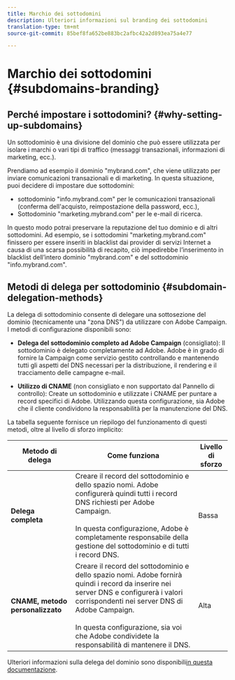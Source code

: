 ```yaml
---
title: Marchio dei sottodomini
description: Ulteriori informazioni sul branding dei sottodomini
translation-type: tm+mt
source-git-commit: 85bef8fa652be883bc2afbc42a2d893ea75a4e77

---
```



# Marchio dei sottodomini {#subdomains-branding}

## Perché impostare i sottodomini? {#why-setting-up-subdomains}

Un sottodominio è una divisione del dominio che può essere utilizzata per isolare i marchi o vari tipi di traffico (messaggi transazionali, informazioni di marketing, ecc.).

Prendiamo ad esempio il dominio &quot;mybrand.com&quot;, che viene utilizzato per inviare comunicazioni transazionali e di marketing. In questa situazione, puoi decidere di impostare due sottodomini:

* sottodominio &quot;info.mybrand.com&quot; per le comunicazioni transazionali (conferma dell&#39;acquisto, reimpostazione della password, ecc.),
* Sottodominio &quot;marketing.mybrand.com&quot; per le e-mail di ricerca.

In questo modo potrai preservare la reputazione del tuo dominio e di altri sottodomini. Ad esempio, se i sottodomini &quot;marketing.mybrand.com&quot; finissero per essere inseriti in blacklist dai provider di servizi Internet a causa di una scarsa possibilità di recapito, ciò impedirebbe l’inserimento in blacklist dell’intero dominio &quot;mybrand.com&quot; e del sottodominio &quot;info.mybrand.com&quot;.

## Metodi di delega per sottodominio {#subdomain-delegation-methods}

La delega di sottodominio consente di delegare una sottosezione del dominio (tecnicamente una &quot;zona DNS&quot;) da utilizzare con Adobe Campaign. I metodi di configurazione disponibili sono:

* **Delega del sottodominio completo ad Adobe Campaign** (consigliato): Il sottodominio è delegato completamente ad Adobe. Adobe è in grado di fornire la Campaign come servizio gestito controllando e mantenendo tutti gli aspetti del DNS necessari per la distribuzione, il rendering e il tracciamento delle campagne e-mail.

* **Utilizzo di CNAME** (non consigliato e non supportato dal Pannello di controllo): Create un sottodominio e utilizzate i CNAME per puntare a record specifici di Adobe. Utilizzando questa configurazione, sia Adobe che il cliente condividono la responsabilità per la manutenzione del DNS.

La tabella seguente fornisce un riepilogo del funzionamento di questi metodi, oltre al livello di sforzo implicito:

| Metodo di delega | Come funziona | Livello di sforzo |
|---|---|---|
| **Delega completa** | Creare il record del sottodominio e dello spazio nomi. Adobe configurerà quindi tutti i record DNS richiesti per Adobe Campaign.<br/><br/>In questa configurazione, Adobe è completamente responsabile della gestione del sottodominio e di tutti i record DNS. | Bassa |
| **CNAME, metodo personalizzato** | Creare il record del sottodominio e dello spazio nomi. Adobe fornirà quindi i record da inserire nei server DNS e configurerà i valori corrispondenti nei server DNS di Adobe Campaign.<br/><br/>In questa configurazione, sia voi che Adobe condividete la responsabilità di mantenere il DNS. | Alta |

Ulteriori informazioni sulla delega del dominio sono disponibili[in questa documentazione](https://helpx.adobe.com/campaign/kb/domain-name-delegation.html).
